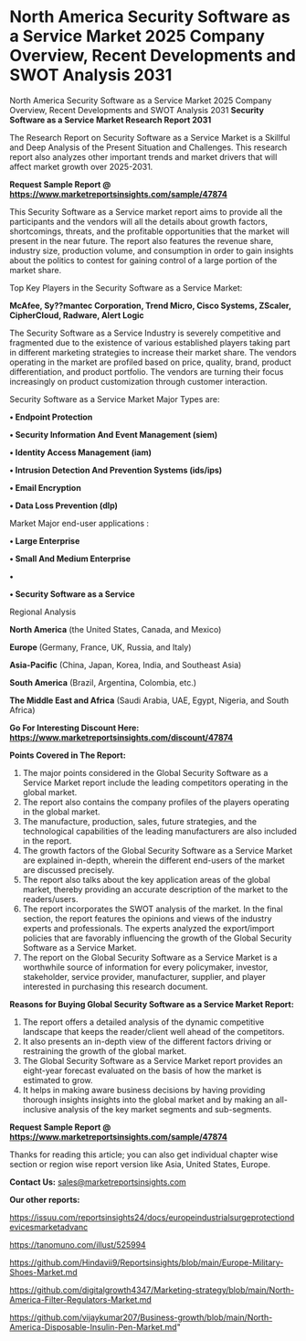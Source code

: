# North America Security Software as a Service Market 2025 Company Overview, Recent Developments and SWOT Analysis 2031
North America Security Software as a Service Market 2025 Company Overview, Recent Developments and SWOT Analysis 2031
<strong>Security Software as a Service Market Research Report 2031</strong>

The Research Report on Security Software as a Service Market is a Skillful and Deep Analysis of the Present Situation and Challenges. This research report also analyzes other important trends and market drivers that will affect market growth over 2025-2031.

<strong>Request Sample Report @ <a href=https://www.marketreportsinsights.com/sample/47874>https://www.marketreportsinsights.com/sample/47874</a></strong>

This Security Software as a Service market report aims to provide all the participants and the vendors will all the details about growth factors, shortcomings, threats, and the profitable opportunities that the market will present in the near future. The report also features the revenue share, industry size, production volume, and consumption in order to gain insights about the politics to contest for gaining control of a large portion of the market share.

Top Key Players in the Security Software as a Service Market:

<strong>McAfee, Sy??mantec Corporation, Trend Micro, Cisco Systems, ZScaler, CipherCloud, Radware, Alert Logic</strong>

The Security Software as a Service Industry is severely competitive and fragmented due to the existence of various established players taking part in different marketing strategies to increase their market share. The vendors operating in the market are profiled based on price, quality, brand, product differentiation, and product portfolio. The vendors are turning their focus increasingly on product customization through customer interaction.

Security Software as a Service Market Major Types are:

<strong>•  Endpoint Protection

•  Security Information And Event Management (siem)

•  Identity Access Management (iam)

•  Intrusion Detection And Prevention Systems (ids/ips)

•  Email Encryption

•  Data Loss Prevention (dlp)</strong>

Market Major end-user applications :

<strong>•  Large Enterprise

•  Small And Medium Enterprise

•  

•  Security Software as a Service</strong>

Regional Analysis

</u><strong><b>North America</b></strong> (the United States, Canada, and Mexico)

<strong><b>Europe </b></strong>(Germany, France, UK, Russia, and Italy)

<strong><b>Asia-Pacific</b></strong> (China, Japan, Korea, India, and Southeast Asia)

<strong><b>South America</b></strong> (Brazil, Argentina, Colombia, etc.)

<strong><b>The Middle East and Africa</b></strong> (Saudi Arabia, UAE, Egypt, Nigeria, and South Africa)

<strong>Go For Interesting Discount Here: <a href=https://www.marketreportsinsights.com/discount/47874>https://www.marketreportsinsights.com/discount/47874</a></strong>

<strong>Points Covered in The Report:</strong>
<ol>
  <li>The major points considered in the Global Security Software as a Service Market report include the leading competitors operating in the global market.</li>
  <li>The report also contains the company profiles of the players operating in the global market.</li>
  <li>The manufacture, production, sales, future strategies, and the technological capabilities of the leading manufacturers are also included in the report.</li>
  <li>The growth factors of the Global Security Software as a Service Market are explained in-depth, wherein the different end-users of the market are discussed precisely.</li>
  <li>The report also talks about the key application areas of the global market, thereby providing an accurate description of the market to the readers/users.</li>
  <li>The report incorporates the SWOT analysis of the market. In the final section, the report features the opinions and views of the industry experts and professionals. The experts analyzed the export/import policies that are favorably influencing the growth of the Global Security Software as a Service Market.</li>
  <li>The report on the Global Security Software as a Service Market is a worthwhile source of information for every policymaker, investor, stakeholder, service provider, manufacturer, supplier, and player interested in purchasing this research document.</li>
</ol>
<strong>Reasons for Buying Global Security Software as a Service Market Report:</strong>

<ol>
  <li>The report offers a detailed analysis of the dynamic competitive landscape that keeps the reader/client well ahead of the competitors.</li>
  <li>It also presents an in-depth view of the different factors driving or restraining the growth of the global market.</li>
  <li>The Global Security Software as a Service Market report provides an eight-year forecast evaluated on the basis of how the market is estimated to grow.</li>
  <li>It helps in making aware business decisions by having providing thorough insights insights into the global market and by making an all-inclusive analysis of the key market segments and sub-segments.</li>
</ol>
<strong>Request Sample Report @ <a href=https://www.marketreportsinsights.com/sample/47874>https://www.marketreportsinsights.com/sample/47874</a></strong>


Thanks for reading this article; you can also get individual chapter wise section or region wise report version like Asia, United States, Europe.

<strong>Contact Us:</strong>
sales@marketreportsinsights.com

<strong>Our other reports:</strong>

<a href=https://issuu.com/reportsinsights24/docs/europeindustrialsurgeprotectiondevicesmarketadvanc>https://issuu.com/reportsinsights24/docs/europeindustrialsurgeprotectiondevicesmarketadvanc</a>

<a href=https://tanomuno.com/illust/525994>https://tanomuno.com/illust/525994</a>

<a href=https://github.com/Hindavii9/Reportsinsights/blob/main/Europe-Military-Shoes-Market.md>https://github.com/Hindavii9/Reportsinsights/blob/main/Europe-Military-Shoes-Market.md</a>

<a href=https://github.com/digitalgrowth4347/Marketing-strategy/blob/main/North-America-Filter-Regulators-Market.md>https://github.com/digitalgrowth4347/Marketing-strategy/blob/main/North-America-Filter-Regulators-Market.md</a>

<a href=https://github.com/vijaykumar207/Business-growth/blob/main/North-America-Disposable-Insulin-Pen-Market.md>https://github.com/vijaykumar207/Business-growth/blob/main/North-America-Disposable-Insulin-Pen-Market.md</a>"
